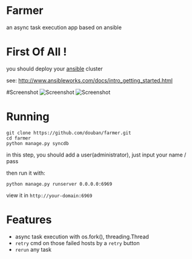 Farmer
======

an async task execution app based on ansible

# First Of All !

you should deploy your [ansible](https://github.com/ansible/ansible) cluster

see: http://www.ansibleworks.com/docs/intro_getting_started.html

#Screenshot
![Screenshot](https://raw.github.com/douban/farmer/master/farmer/static/images/farmer-home.png)
![Screenshot](https://raw.github.com/douban/farmer/master/farmer/static/images/farmer-detail.png)

# Running

```
git clone https://github.com/douban/farmer.git
cd farmer
python manage.py syncdb
```

in this step, you should add a user(administrator), just input your name / pass

then run it with:

```
python manage.py runserver 0.0.0.0:6969
```

view it in `http://your-domain:6969`

# Features
* async task execution with os.fork(), threading.Thread
* `retry` cmd on those failed hosts by a `retry` button
* `rerun` any task

